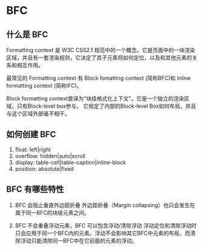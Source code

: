# BFC

## 什么是 BFC

Formatting context 是 W3C CSS2.1 规范中的一个概念。它是页面中的一块渲染区域，并且有一套渲染规则，它决定了其子元素将如何定位，以及和其他元素的关系和相互作用。

最常见的 Formatting context 有 Block fomatting context (简称BFC)和 Inline formatting context (简称IFC)。

Block formatting context直译为"块级格式化上下文"。它是一个独立的渲染区域，只有Block-level box参与， 它规定了内部的Block-level Box如何布局，并且与这个区域外部毫不相干。

## 如何创建 BFC

1. float: left|right
2. overflow: hidden|auto|scroll
3. display: table-cell|table-caption|inline-block
4. position: absolute|fixed

## BFC 有哪些特性

1. BFC 会阻止垂直外边距折叠
    外边距折叠（Margin collapsing）也只会发生在属于同一BFC的块级元素之间。

2. BFC 不会重叠浮动元素，BFC 可以包含浮动/清除浮动
    浮动定位和清除浮动时只会应用于同一个BFC内的元素。浮动不会影响其它BFC中元素的布局，而清除浮动只能清除同一BFC中在它前面的元素的浮动。